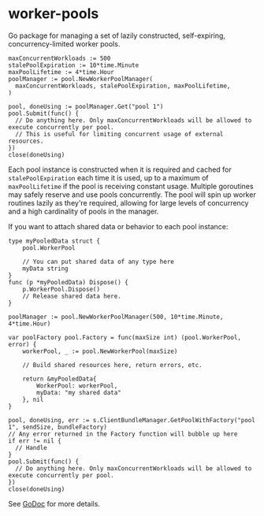 # worker-pools
Go package for managing a set of lazily constructed, self-expiring, concurrency-limited worker pools.  

```
maxConcurrentWorkloads := 500
stalePoolExpiration := 10*time.Minute
maxPoolLifetime := 4*time.Hour
poolManager := pool.NewWorkerPoolManager(
  maxConcurrentWorkloads, stalePoolExpiration, maxPoolLifetime,
)

pool, doneUsing := poolManager.Get("pool 1")
pool.Submit(func() {
  // Do anything here. Only maxConcurrentWorkloads will be allowed to execute concurrently per pool.
  // This is useful for limiting concurrent usage of external resources.
})
close(doneUsing)
```

Each pool instance is constructed when it is required and cached for `stalePoolExpiration` each time it is used, up to a maximum of `maxPoolLifetime` if the pool is receiving constant usage. Multiple goroutines may safely reserve and use pools concurrently. The pool will spin up worker routines lazily as they're required, allowing for large levels of concurrency and a high cardinality of pools in the manager.

If you want to attach shared data or behavior to each pool instance:

```
type myPooledData struct {
	pool.WorkerPool

	// You can put shared data of any type here
	myData string
}
func (p *myPooledData) Dispose() {
	p.WorkerPool.Dispose()
	// Release shared data here.
}

poolManager := pool.NewWorkerPoolManager(500, 10*time.Minute, 4*time.Hour)

var poolFactory pool.Factory = func(maxSize int) (pool.WorkerPool, error) {
	workerPool, _ := pool.NewWorkerPool(maxSize)

	// Build shared resources here, return errors, etc.

	return &myPooledData{
		WorkerPool: workerPool,
		myData: "my shared data"
	}, nil
}

pool, doneUsing, err := s.ClientBundleManager.GetPoolWithFactory("pool 1", sendSize, bundleFactory)
// Any error returned in the Factory function will bubble up here
if err != nil {
  // Handle
}
pool.Submit(func() {
  // Do anything here. Only maxConcurrentWorkloads will be allowed to execute concurrently per pool.
})
close(doneUsing)
```

See [GoDoc](https://godoc.org/github.com/Appboy/worker-pools) for more details.
